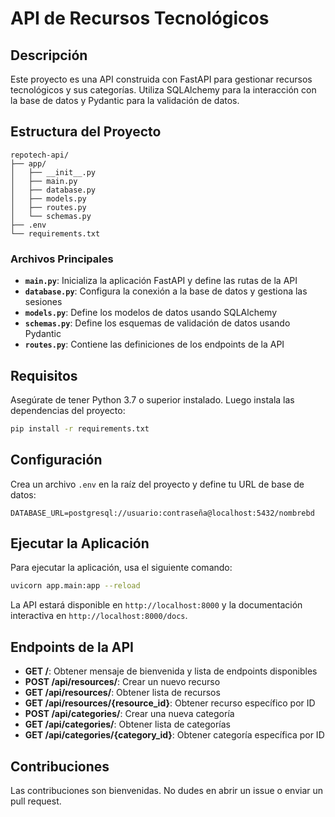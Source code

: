# API de Recursos Tecnológicos

## Descripción
Este proyecto es una API construida con FastAPI para gestionar recursos tecnológicos y sus categorías. Utiliza SQLAlchemy para la interacción con la base de datos y Pydantic para la validación de datos.

## Estructura del Proyecto
```
repotech-api/
├── app/
│   ├── __init__.py
│   ├── main.py
│   ├── database.py
│   ├── models.py
│   ├── routes.py
│   └── schemas.py
├── .env
└── requirements.txt
```

### Archivos Principales
- **`main.py`**: Inicializa la aplicación FastAPI y define las rutas de la API
- **`database.py`**: Configura la conexión a la base de datos y gestiona las sesiones
- **`models.py`**: Define los modelos de datos usando SQLAlchemy
- **`schemas.py`**: Define los esquemas de validación de datos usando Pydantic
- **`routes.py`**: Contiene las definiciones de los endpoints de la API

## Requisitos
Asegúrate de tener Python 3.7 o superior instalado. Luego instala las dependencias del proyecto:
```bash
pip install -r requirements.txt
```

## Configuración
Crea un archivo `.env` en la raíz del proyecto y define tu URL de base de datos:
```
DATABASE_URL=postgresql://usuario:contraseña@localhost:5432/nombrebd
```

## Ejecutar la Aplicación
Para ejecutar la aplicación, usa el siguiente comando:
```bash
uvicorn app.main:app --reload
```
La API estará disponible en `http://localhost:8000` y la documentación interactiva en `http://localhost:8000/docs`.

## Endpoints de la API
- **GET /**: Obtener mensaje de bienvenida y lista de endpoints disponibles
- **POST /api/resources/**: Crear un nuevo recurso
- **GET /api/resources/**: Obtener lista de recursos
- **GET /api/resources/{resource_id}**: Obtener recurso específico por ID
- **POST /api/categories/**: Crear una nueva categoría
- **GET /api/categories/**: Obtener lista de categorías
- **GET /api/categories/{category_id}**: Obtener categoría específica por ID

## Contribuciones
Las contribuciones son bienvenidas. No dudes en abrir un issue o enviar un pull request.
